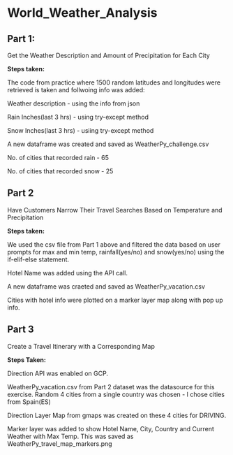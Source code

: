 # World_Weather_Analysis

## Part 1: 
Get the Weather Description and Amount of Precipitation for Each City

**Steps taken:**
  
The code from practice where 1500 random latitudes and longitudes were retrieved is taken and follwoing info was added:
  
Weather description - using the info from json 
  
Rain Inches(last 3 hrs) - using try-except method
  
Snow Inches(last 3 hrs) - usiing try-except method
  
    

A new dataframe was created and saved as WeatherPy_challenge.csv
  
No. of cities that recorded rain - 65
  
No. of cities that recorded snow - 25
  

## Part 2
Have Customers Narrow Their Travel Searches Based on Temperature and Precipitation
  
**Steps taken:**
  
We used the csv file from Part 1 above and filtered the data based on user prompts for max and min temp, rainfall(yes/no) and snow(yes/no) using the if-elif-else statement.
  
Hotel Name was added using the API call.
  
A new dataframe was craeted and saved as WeatherPy_vacation.csv
  
Cities with hotel info were plotted on a marker layer map along with pop up info.
  
    


## Part 3 
Create a Travel Itinerary with a Corresponding Map
  

**Steps Taken:**
  
Direction API was enabled on GCP.
  
WeatherPy_vacation.csv from Part 2 dataset was the datasource for this exercise. Random 4 cities from a single country was chosen - I chose cities from Spain(ES)
  
Direction Layer Map from gmaps was created on these 4 cities for DRIVING.
  
Marker layer was added to show Hotel Name, City, Country and Current Weather with Max Temp. This was saved as WeatherPy_travel_map_markers.png
